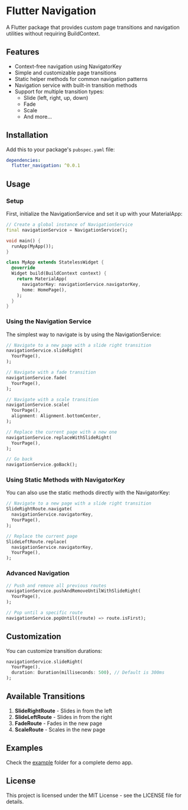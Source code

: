 # Flutter Navigation

A Flutter package that provides custom page transitions and navigation utilities without requiring BuildContext.

## Features

- Context-free navigation using NavigatorKey
- Simple and customizable page transitions
- Static helper methods for common navigation patterns
- Navigation service with built-in transition methods
- Support for multiple transition types:
  - Slide (left, right, up, down)
  - Fade
  - Scale
  - And more...

## Installation

Add this to your package's `pubspec.yaml` file:

```yaml
dependencies:
  flutter_navigation: ^0.0.1
```

## Usage

### Setup

First, initialize the NavigationService and set it up with your MaterialApp:

```dart
// Create a global instance of NavigationService
final navigationService = NavigationService();

void main() {
  runApp(MyApp());
}

class MyApp extends StatelessWidget {
  @override
  Widget build(BuildContext context) {
    return MaterialApp(
      navigatorKey: navigationService.navigatorKey,
      home: HomePage(),
    );
  }
}
```

### Using the Navigation Service

The simplest way to navigate is by using the NavigationService:

```dart
// Navigate to a new page with a slide right transition
navigationService.slideRight(
  YourPage(),
);

// Navigate with a fade transition
navigationService.fade(
  YourPage(),
);

// Navigate with a scale transition
navigationService.scale(
  YourPage(),
  alignment: Alignment.bottomCenter,
);

// Replace the current page with a new one
navigationService.replaceWithSlideRight(
  YourPage(),
);

// Go back
navigationService.goBack();
```

### Using Static Methods with NavigatorKey

You can also use the static methods directly with the NavigatorKey:

```dart
// Navigate to a new page with a slide right transition
SlideRightRoute.navigate(
  navigationService.navigatorKey,
  YourPage(),
);

// Replace the current page
SlideLeftRoute.replace(
  navigationService.navigatorKey,
  YourPage(),
);
```

### Advanced Navigation

```dart
// Push and remove all previous routes
navigationService.pushAndRemoveUntilWithSlideRight(
  YourPage(),
);

// Pop until a specific route
navigationService.popUntil((route) => route.isFirst);
```

## Customization

You can customize transition durations:

```dart
navigationService.slideRight(
  YourPage(),
  duration: Duration(milliseconds: 500), // Default is 300ms
);
```

## Available Transitions

1. **SlideRightRoute** - Slides in from the left
2. **SlideLeftRoute** - Slides in from the right 
3. **FadeRoute** - Fades in the new page
4. **ScaleRoute** - Scales in the new page

## Examples

Check the [example](./example) folder for a complete demo app.

## License

This project is licensed under the MIT License - see the LICENSE file for details.
